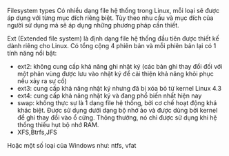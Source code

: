 Filesystem types
Có nhiều dạng file hệ thống trong Linux, mỗi loại sẽ được áp dụng với từng mục đích riêng biệt. Tùy theo nhu cầu và mục đích của người sử dụng mà sẽ áp dụng những phương pháp cần thiết.

Ext (Extended file system) là định dạng file hệ thống đầu tiên được thiết kế dành riêng cho Linux. Có tổng cộng 4 phiên bản và mỗi phiên bản lại có 1 tính năng nổi bật:
- ext2: không cung cấp khả năng ghi nhật ký (các bản ghi thay đổi đối với một phân vùng được lưu vào nhật ký để cải thiện khả năng khôi phục nếu xảy ra sự cố)
- ext3: cung cấp khả năng nhật ký nhưng đã bị xóa bỏ từ kernel Linux 4.3
- ext4: cung cấp khả năng nhật ký và đang phổ biến nhất hiện nay
- swap: không thực sự là 1 dạng file hệ thống, bởi cơ chế hoạt động khá khác biệt. Được sử dụng dưới dạng bộ nhớ ảo và được dùng bởi kernel để ghi thay đổi vào ổ cứng. Thông thường, nó chỉ được sử dụng khi hệ thống thiếu hụt bộ nhớ RAM.
- XFS,Btrfs,JFS

Hoặc một số loại của Windows như: ntfs, vfat

